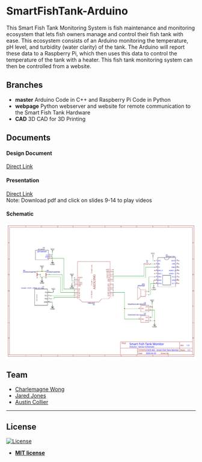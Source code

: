 # SmartFishTank-Arduino
This Smart Fish Tank Monitoring System is fish maintenance and monitoring ecosystem that lets fish owners manage and control their fish tank with ease. This ecosystem consists of an Arduino monitoring the temperature, pH level, and turbidity (water clarity) of the tank. The Arduino will report these data to a Raspberry Pi, which then uses this data to control the temperature of the tank with a heater. This fish tank monitoring system can then be controlled from a website.

## Branches
- **master** Arduino Code in C++ and Raspberry Pi Code in Python 
- **webpage** Python webserver and website for remote communication to the Smart Fish Tank Hardware 
- **CAD** 3D CAD for 3D Printing 

## Documents
#### Design Document
[Direct Link](documents/design_document.pdf)
<br>

#### Presentation
[Direct Link](documents/final_presentation.pdf)
<br>
Note: Download pdf and click on slides 9-14 to play videos
<br>

#### Schematic
![Arduino Schematic](documents/schematics.svg)


## Team
- <a href="https://github.com/cmasterx" target="_blank">Charlemagne Wong</a>
- <a href="https://github.com/jared-jones280" target="_blank">Jared Jones</a>
- <a href="https://github.com/austin-2rf" target="_blank">Austin Collier</a>

---

## License

[![License](http://img.shields.io/:license-mit-blue.svg?style=flat-square)](http://badges.mit-license.org)

- **[MIT license](http://opensource.org/licenses/mit-license.php)**
